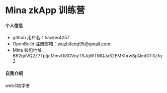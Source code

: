 # Mina zkApp 训练营


#### 个人信息

- github 用户名：hacker4257
- OpenBuild 注册邮箱：wuzhifeng95@gmail.com
- Mina 钱包地址：B62qnVQ2Z7TptjcMmvUi3GVoyTSJqWTMQJaS2EMKhrwSpQmtDT3z1q2

#### 自我介绍
web3初学者
